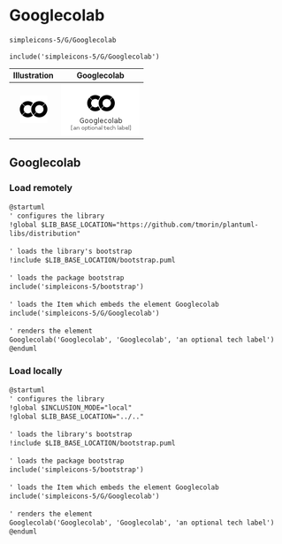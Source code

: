 # Googlecolab


```text
simpleicons-5/G/Googlecolab
```

```text
include('simpleicons-5/G/Googlecolab')
```



| Illustration | Googlecolab |
| :---: | :---: |
| ![illustration for Illustration](../../simpleicons-5/G/Googlecolab.png) | ![illustration for Googlecolab](../../simpleicons-5/G/Googlecolab.Local.png) |




## Googlecolab

### Load remotely
```plantuml
@startuml
' configures the library
!global $LIB_BASE_LOCATION="https://github.com/tmorin/plantuml-libs/distribution"

' loads the library's bootstrap
!include $LIB_BASE_LOCATION/bootstrap.puml

' loads the package bootstrap
include('simpleicons-5/bootstrap')

' loads the Item which embeds the element Googlecolab
include('simpleicons-5/G/Googlecolab')

' renders the element
Googlecolab('Googlecolab', 'Googlecolab', 'an optional tech label')
@enduml
```

### Load locally
```plantuml
@startuml
' configures the library
!global $INCLUSION_MODE="local"
!global $LIB_BASE_LOCATION="../.."

' loads the library's bootstrap
!include $LIB_BASE_LOCATION/bootstrap.puml

' loads the package bootstrap
include('simpleicons-5/bootstrap')

' loads the Item which embeds the element Googlecolab
include('simpleicons-5/G/Googlecolab')

' renders the element
Googlecolab('Googlecolab', 'Googlecolab', 'an optional tech label')
@enduml
```

